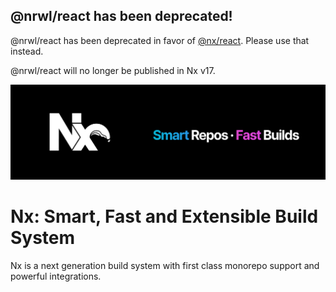 ## @nrwl/react has been deprecated!

@nrwl/react has been deprecated in favor of [@nx/react](https://www.npmjs.com/package/@nx/react). Please use that instead.

@nrwl/react will no longer be published in Nx v17.

<p style="text-align: center;"><img src="https://raw.githubusercontent.com/nrwl/nx/master/images/nx.png" width="600" alt="Nx - Smart, Fast and Extensible Build System"></p>

# Nx: Smart, Fast and Extensible Build System

Nx is a next generation build system with first class monorepo support and powerful integrations.
